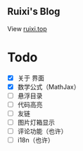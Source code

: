 ## Ruixi's Blog
View [ruixi.top](https://ruixi.top/)

# Todo
- [x] 关于 界面
- [x] 数学公式（MathJax）
- [ ] 悬浮目录
- [ ] 代码高亮
- [ ] 友链
- [ ] 图片灯箱显示
- [ ] 评论功能（也许）
- [ ] i18n（也许）